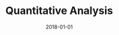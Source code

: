 ---
title: "Quantitative Analysis"
collection: teaching
type: "Undergraduate course"
permalink: /teaching/2018-fall-teaching-1
venue: "Whittier College, Chemistry"
date: 2018-01-01
location: "Whittier, California"
---